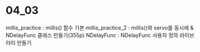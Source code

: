 # 04_03

millis_practice : millis() 함수 기본
millis_practice_2 : millis()와 servo를 동시에 & NDelayFunc 클래스 만들기(355p)
NDelayFunc : NDelayFunc 사용자 정의 라이브러리 만들기
